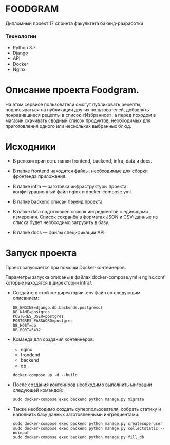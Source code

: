 #  FOODGRAM 

Дипломный проект 17 спринта факультета бэкенд-разработки 

### Технологии
- Python 3.7
- Django
- API
- Docker
- Nginx

# Описание проекта Foodgram.

На этом сервисе пользователи смогут публиковать рецепты, подписываться на публикации других пользователей, добавлять понравившиеся рецепты в список «Избранное», а перед походом в магазин скачивать сводный список продуктов, необходимых для приготовления одного или нескольких выбранных блюд.

# Исходники

- В репозитории есть папки frontend, backend, infra, data и docs.

- В папке frontend находятся файлы, необходимые для сборки фронтенда приложения.

- В папке infra — заготовка инфраструктуры проекта: конфигурационный файл nginx и docker-compose.yml.

- В папке backend описан бэкенд проекта

- В папке data подготовлен список ингредиентов с единицами измерения. Список сохранён в форматах JSON и CSV: данные из списка будет необходимо загрузить в базу.

- В папке docs — файлы спецификации API.

# Запуск проекта

Проект запускается при помощи Docker-контейнеров.

Параметры запуска описаны в файлах docker-compose.yml и nginx.conf которые находятся в директории infra/.

- Создайте в этой же директории .env файл со следующим описанием:

  ```
  DB_ENGINE=django.db.backends.postgresql
  DB_NAME=postgres
  POSTGRES_USER=postgres
  POSTGRES_PASSWORD=postgres
  DB_HOST=db
  DB_PORT=5432
  ```

- Команда для создания контейнеров:
     - nginx
     - frondend
     - backend
     - db

    ```
    docker-compose up -d --build
    ```
    
 - После создания контейнров необходимо выполнить миграции следующей командой:
    ```
    sudo docker-compose exec backend python manage.py migrate
    ```
    
  - Также необходимо создать суперпользователя, собрать статику и наполнить базу данных заготовленными ингредиентами:

    ```
    sudo docker-compose exec backend python manage.py createsuperuser
    sudo docker-compose exec backend python manage.py collectstatic --noinput
    sudo docker-compose exec backend python manage.py fill_db
    ```
